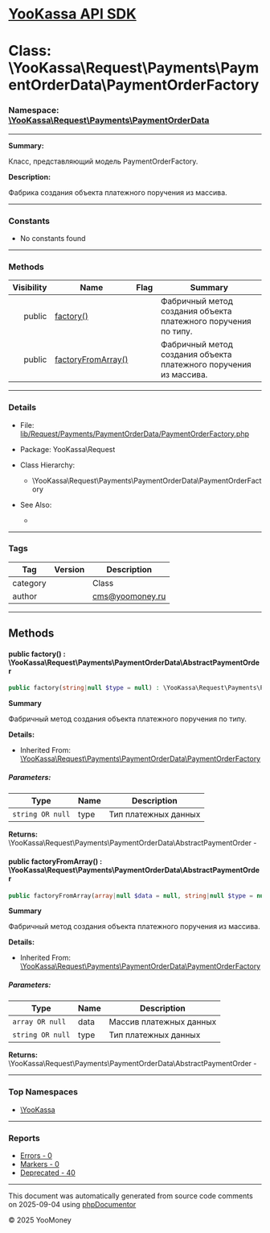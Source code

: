 # [YooKassa API SDK](../home.md)

# Class: \YooKassa\Request\Payments\PaymentOrderData\PaymentOrderFactory
### Namespace: [\YooKassa\Request\Payments\PaymentOrderData](../namespaces/yookassa-request-payments-paymentorderdata.md)
---
**Summary:**

Класс, представляющий модель PaymentOrderFactory.

**Description:**

Фабрика создания объекта платежного поручения из массива.

---
### Constants
* No constants found

---
### Methods
| Visibility | Name | Flag | Summary |
| ----------:| ---- | ---- | ------- |
| public | [factory()](../classes/YooKassa-Request-Payments-PaymentOrderData-PaymentOrderFactory.md#method_factory) |  | Фабричный метод создания объекта платежного поручения по типу. |
| public | [factoryFromArray()](../classes/YooKassa-Request-Payments-PaymentOrderData-PaymentOrderFactory.md#method_factoryFromArray) |  | Фабричный метод создания объекта платежного поручения из массива. |

---
### Details
* File: [lib/Request/Payments/PaymentOrderData/PaymentOrderFactory.php](../../lib/Request/Payments/PaymentOrderData/PaymentOrderFactory.php)
* Package: YooKassa\Request
* Class Hierarchy:
  * \YooKassa\Request\Payments\PaymentOrderData\PaymentOrderFactory

* See Also:
  * [](https://yookassa.ru/developers/api)

---
### Tags
| Tag | Version | Description |
| --- | ------- | ----------- |
| category |  | Class |
| author |  | cms@yoomoney.ru |

---
## Methods
<a name="method_factory" class="anchor"></a>
#### public factory() : \YooKassa\Request\Payments\PaymentOrderData\AbstractPaymentOrder

```php
public factory(string|null $type = null) : \YooKassa\Request\Payments\PaymentOrderData\AbstractPaymentOrder
```

**Summary**

Фабричный метод создания объекта платежного поручения по типу.

**Details:**
* Inherited From: [\YooKassa\Request\Payments\PaymentOrderData\PaymentOrderFactory](../classes/YooKassa-Request-Payments-PaymentOrderData-PaymentOrderFactory.md)

##### Parameters:
| Type | Name | Description |
| ---- | ---- | ----------- |
| <code lang="php">string OR null</code> | type  | Тип платежных данных |

**Returns:** \YooKassa\Request\Payments\PaymentOrderData\AbstractPaymentOrder - 


<a name="method_factoryFromArray" class="anchor"></a>
#### public factoryFromArray() : \YooKassa\Request\Payments\PaymentOrderData\AbstractPaymentOrder

```php
public factoryFromArray(array|null $data = null, string|null $type = null) : \YooKassa\Request\Payments\PaymentOrderData\AbstractPaymentOrder
```

**Summary**

Фабричный метод создания объекта платежного поручения из массива.

**Details:**
* Inherited From: [\YooKassa\Request\Payments\PaymentOrderData\PaymentOrderFactory](../classes/YooKassa-Request-Payments-PaymentOrderData-PaymentOrderFactory.md)

##### Parameters:
| Type | Name | Description |
| ---- | ---- | ----------- |
| <code lang="php">array OR null</code> | data  | Массив платежных данных |
| <code lang="php">string OR null</code> | type  | Тип платежных данных |

**Returns:** \YooKassa\Request\Payments\PaymentOrderData\AbstractPaymentOrder - 



---

### Top Namespaces

* [\YooKassa](../namespaces/yookassa.md)

---

### Reports
* [Errors - 0](../reports/errors.md)
* [Markers - 0](../reports/markers.md)
* [Deprecated - 40](../reports/deprecated.md)

---

This document was automatically generated from source code comments on 2025-09-04 using [phpDocumentor](http://www.phpdoc.org/)

&copy; 2025 YooMoney